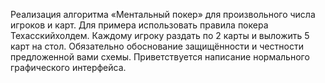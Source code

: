 Реализация алгоритма «Ментальный покер» для произвольного числа игроков и карт. Для примера использовать правила покера Техасскийхолдем. Каждому игроку раздать по 2 карты и выложить 5 карт на стол. Обязательно обоснование защищённости и честности предложенной вами схемы. Приветствуется написание нормального графического интерфейса.
